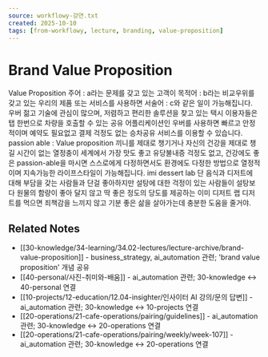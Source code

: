 ```yaml
---
source: workflowy-강연.txt
created: 2025-10-10
tags: [from-workflowy, lecture, branding, value-proposition]
---
```


# Brand Value Proposition

Value Proposition
주어 : a라는 문제를 갖고 있는 고객이
목적어 : b라는 비교우위를 갖고 있는 우리의 제품 또는 서비스를 사용하면
서술어 : c와 같은 일이 가능해집니다.
우버
젊고 기술에 관심이 많으며, 저렴하고 편리한 솔루션을 찾고 있는 택시 이용자들은
탭 한번으로 차량을 호출할 수 있는 공유 어플리케이션인 우버를 사용하면
빠르고 안정적이며 예약도 필요없고 결제 걱정도 없는 승차공유 서비스를 이용할 수 있습니다.
passion able : Value proposition
끼니를 제대로 챙기거나 자신의 건강을 제대로 챙길 시간이 없는 열정충이
세계에서 가장 맛도 좋고 유당불내증 걱정도 없고, 건강에도 좋은 passion-able을 마시면
스스로에게 다정하면서도 환경에도 다정한 방법으로 열정적이며 지속가능한 라이프스타일이 가능해집니다.
imi dessert lab
단 음식과 디저트에 대해 부담을 갖는 사람들과 단걸 좋아하지만 설탕에 대한 걱정이 있는 사람들이
설탕보다 원물의 함량이 좋아 달지 않고 딱 좋은 정도의 당도를 제공하는 이미 디저트 랩 디저트를 먹으면
죄책감을 느끼지 않고 기분 좋은 삶을 살아가는데 충분한 도움을 줄거야.

## Related Notes

- [[30-knowledge/34-learning/34.02-lectures/lecture-archive/brand-value-proposition]] - business_strategy, ai_automation 관련; 'brand value proposition' 개념 공유
- [[40-personal/사진-취미와-배움]] - ai_automation 관련; 30-knowledge ↔ 40-personal 연결
- [[10-projects/12-education/12.04-insighter/인사이터 AI 강의/문의 답변]] - ai_automation 관련; 30-knowledge ↔ 10-projects 연결
- [[20-operations/21-cafe-operations/pairing/guidelines]] - ai_automation 관련; 30-knowledge ↔ 20-operations 연결
- [[20-operations/21-cafe-operations/pairing/weekly/week-107]] - ai_automation 관련; 30-knowledge ↔ 20-operations 연결
